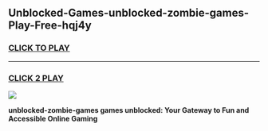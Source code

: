 
## Unblocked-Games-unblocked-zombie-games-Play-Free-hqj4y
<h3>
<a href="https://premium76.site?title=unblocked-zombie-games&ref=18A1">CLICK TO PLAY</a></h3>
<hr>

<h3>
<a href="https://premium76.site?title=unblocked-zombie-games&ref=18A1">CLICK 2 PLAY</a>
  
</h3>

<a href="https://premium76.site?title=unblocked-zombie-games&ref=18A1"><img src="https://clearcache.store/games.png"></a>


**unblocked-zombie-games games unblocked: Your Gateway to Fun and Accessible Online Gaming**
